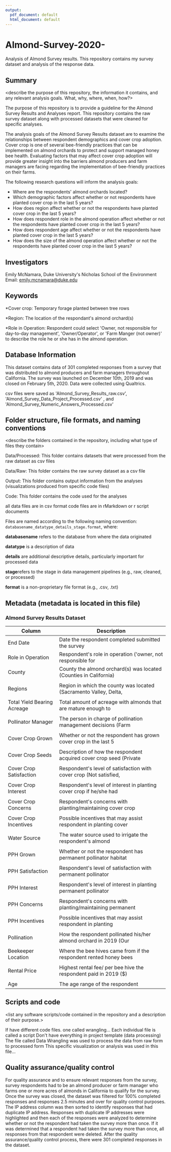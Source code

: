 ```yaml
---
output:
  pdf_document: default
  html_document: default
---
```

# Almond-Survey-2020-
Analysis of Almond Survey results. This repository contains my survey dataset and analysis of the response data.


## Summary

<describe the purpose of this repository, the information it contains, and any relevant analysis goals. What, why, where, when, how?>

The purpose of this repository is to provide a guideline for the Almond Survey Results and Analyses report. This repository contains the raw survey dataset along with processed datasets that were cleaned for specific analyses.  

The analysis goals of the Almond Survey Results dataset are to examine the relationships between respondent demographics and cover crop adoption. Cover crop is one of several bee-friendly practices that can be implemented on almond orchards to protect and support managed honey bee health. Evaluating factors that may affect cover crop adoption will provide greater insight into the barriers almond producers and farm managers are facing regarding the implementation of bee-friendly practices on their farms. 

The following research questions will inform the analysis goals:

* Where are the respondents' almond orchards located?
* Which demographic factors affect whether or not respondents have planted cover crop in the last 5 years?
* How does region affect whether or not the respondents have planted cover crop in the last 5 years?
* How does respondent role in the almond operation affect whether or not the respondents have planted cover crop in the last 5 years?
* How does respondent age affect whether or not the respondents have planted cover crop in the last 5 years?
* How does the size of the almond operation affect whether or not the respondents have planted cover crop in the last 5 years?


## Investigators

Emily McNamara, Duke University's Nicholas School of the Environment 
Email: emily.mcnamara@duke.edu

## Keywords

*Cover crop: Temporary forage planted between tree rows

*Region: The location of the respondant's almond orchard(s)

*Role in Operation: Respondent could select 'Owner, not responsible for day-to-day management', 'Owner/Operator', or 'Farm Manger (not owner)' to describe the role he or she has in the almond operation. 

## Database Information

This dataset contains data of 301 completed responses from a survey that was distributed to almond producers and farm managers throughout California. The survey was launched on December 10th, 2019 and was closed on February 5th, 2020. Data were collected using Qualtrics.


csv files were saved as 'Almond_Survey_Results_raw.csv', 'Almond_Survey_Data_Project_Processed.csv' , and 'Almond_Survey_Numeric_Answers_Processed.csv' 


## Folder structure, file formats, and naming conventions 

<describe the folders contained in the repository, including what type of files they contain>

Data/Processed: This folder contains datasets that were processed from the raw dataset as csv files

Data/Raw: This folder contains the raw survey dataset as a csv file

Output: This folder contains output information from the analyses (visualizations produced from specific code files)

Code: This folder contains the code used for the analyses


<describe the formats of files for the various purposes contained in the repository>

all data files are in csv format
code files are in rMarkdown or r script documents


Files are named according to the following naming convention: `databasename_datatype_details_stage.format`, where: 

**databasename** refers to the database from where the data originated

**datatype** is a description of data 

**details** are additional descriptive details, particularly important for processed data 

**stage**refers to the stage in data management pipelines (e.g., raw, cleaned, or processed)

**format** is a non-proprietary file format (e.g., .csv, .txt)


## Metadata (metadata is located in this file)

### Almond Survey Results Dataset
Column                      | Description
----------------------------| -------------
End Date                    | Date the respondent completed submitted the survey
Role in Operation           | Respondent's role in operation ('owner, not responsible for                                     | day-to-day management' , 'owner/operator', 'farm manager (not                                   | owner)')
County                      | County the almond orchard(s) was located (Counties in California)
                            |
Regions                     | Region in which the county was located (Sacramento Valley, Delta,                               | San Joaquin Basin, Tulare Basin)
                            |
Total Yield Bearing Acreage | Total amount of acreage with almonds that are mature enough to                                  | produce nuts (total acres)
                            |
Pollinator Manager          | The person in charge of pollination management decisions (Farm                                  | manager, owner, independent PCA, affiliated PCA, beekeeper,                                     |  beebroker, pesticide applicator)
                            |
Cover Crop Grown            | Whether or not the respondent has grown cover crop in the last 5                                | years (Yes or No)
                            |
Cover Crop Seeds            | Description of how the respondent acquired cover crop seed (Private                             | cost-share program, CCA/PCA/Crop Consultant, Directly from seed                                 |company, Federal cost-share program)
                            |
Cover Crop Satisfaction     | Respondent's level of satisfaction with cover crop (Not satisfied,                              | Somewhat satisfied, Very satisfied)
                            |
Cover Crop Interest         | Respondent's level of interest in planting cover crop if he/she had                             | not grown cover crop in the last 5 years (Yes, No, Not sure)
                            |
Cover Crop Concerns         | Respondent's concerns with planting/maintaining cover crop
                            |
Cover Crop Incentives       | Possible incentives that may assist respondent in planting cover                                | crop
                            |
Water Source                | The water source used to irrigate the respondent's almond                                       | orchard(s) (Groundwater, Surface water, Combination of groundwater                              | and surface water)
                            |
PPH Grown                   | Whether or not the respondent has permanent pollinator habitat                                  | around or near the almond orchard(s) (Yes, No, Not sure)
                            |
PPH Satisfaction            | Respondent's level of satisfaction with permanent pollinator                                    | habitat (Not satisfied,Somewhat satisfied, Very satisfied)
                            |
PPH Interest                | Respondent's level of interest in planting permanent pollinator                                 | habitat if he/she does not have the habitat around or near almond                               | orchard(s) (Yes, No, Not sure)
                            |
PPH Concerns                | Respondent's concerns with planting/maintaining permanent                                       |  pollinator habitat
                            |
PPH Incentives              | Possible incentives that may assist respondent in planting                                      |  permanent pollinator habitat
                            |
Pollination                 | How the respondent pollinated his/her almond orchard in 2019 (Our                               | orchards were not mature enough, We rented all our bees, We rented                              | some bees and supplied some of our own, Prefer not to answer)
                            |
Beekeeper Location          | Where the bee hives came from if the respondent rented honey bees                               | in 2019 (Out of state, Near your orchard, California but not                                    | neighboring county, Prefer not to answer)
                            |
Rental Price                | Highest rental fee/ per bee hive the respondent paid in 2019 ($)
                            |
Age                         | The age range of the respondent

## Scripts and code

<list any software scripts/code contained in the repository and a description of their purpose.>

If have different code files. one called wrangling...
Each individual file is called a script
Don't have everything in project template (data processing)
The file called Data Wrangling was used to process the data from raw form to processed form
This specific visualization or analysis was used in this file...

## Quality assurance/quality control

For quality assurance and to ensure relevant responses from the survey, survey respondents had to be an almond producer or farm manager who farms one or more acres of almonds in California to qualify for the survey. Once the survey was closed, the dataset was filtered for 100% completed responses and responses 2.5 minutes and over for quality control purposes. The IP address column was then sorted to identify responses that had duplicate IP address. Responses with duplicate IP addresses were highlighted and then each of the responses were analyzed to determine whether or not the respondent had taken the survey more than once. If it was determined that a respondent had taken the survey more than once, all responses from that respondent were deleted. After the quality assurance/quality control process, there were 301 completed responses in the dataset.

